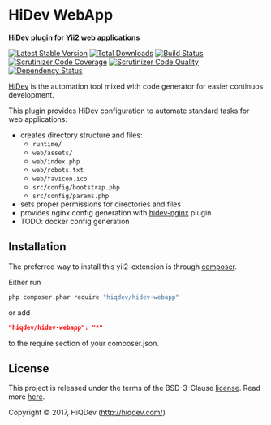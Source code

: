 # HiDev WebApp

**HiDev plugin for Yii2 web applications**

[![Latest Stable Version](https://poser.pugx.org/hiqdev/hidev-webapp/v/stable)](https://packagist.org/packages/hiqdev/hidev-webapp)
[![Total Downloads](https://poser.pugx.org/hiqdev/hidev-webapp/downloads)](https://packagist.org/packages/hiqdev/hidev-webapp)
[![Build Status](https://img.shields.io/travis/hiqdev/hidev-webapp.svg)](https://travis-ci.org/hiqdev/hidev-webapp)
[![Scrutinizer Code Coverage](https://img.shields.io/scrutinizer/coverage/g/hiqdev/hidev-webapp.svg)](https://scrutinizer-ci.com/g/hiqdev/hidev-webapp/)
[![Scrutinizer Code Quality](https://img.shields.io/scrutinizer/g/hiqdev/hidev-webapp.svg)](https://scrutinizer-ci.com/g/hiqdev/hidev-webapp/)
[![Dependency Status](https://www.versioneye.com/php/hiqdev:hidev-webapp/dev-master/badge.svg)](https://www.versioneye.com/php/hiqdev:hidev-webapp/dev-master)

[HiDev] is the automation tool mixed with code generator for easier continuos development.

This plugin provides HiDev configuration to automate standard tasks for web applications:

- creates directory structure and files:
    - `runtime/`
    - `web/assets/`
    - `web/index.php`
    - `web/robots.txt`
    - `web/favicon.ico`
    - `src/config/bootstrap.php`
    - `src/config/params.php`
- sets proper permissions for directories and files
- provides nginx config generation with [hidev-nginx] plugin
- TODO: docker config generation

[hidev]:        https://github.com/hiqdev/hidev
[hidev-nginx]:  https://github.com/hiqdev/hidev-nginx

## Installation

The preferred way to install this yii2-extension is through [composer](http://getcomposer.org/download/).

Either run

```sh
php composer.phar require "hiqdev/hidev-webapp"
```

or add

```json
"hiqdev/hidev-webapp": "*"
```

to the require section of your composer.json.

## License

This project is released under the terms of the BSD-3-Clause [license](LICENSE).
Read more [here](http://choosealicense.com/licenses/bsd-3-clause).

Copyright © 2017, HiQDev (http://hiqdev.com/)

